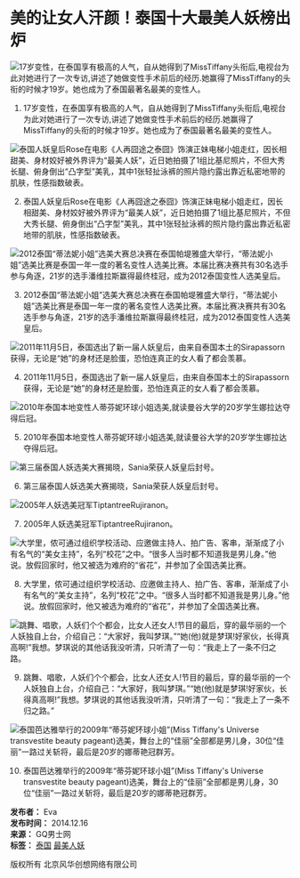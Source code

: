 # 美的让女人汗颜！泰国十大最美人妖榜出炉

![17岁变性，在泰国享有极高的人气，自从她得到了MissTiffany头衔后,电视台为此对她进行了一次专访,讲述了她做变性手术前后的经历.她赢得了MissTiffany的头衔的时候才19岁。她也成为了泰国最著名最美的变性人。](//img2.selfimg.com.cn/GQgalleryLowerrightWatermarkW/2014/12/16/1418719886_1nriZg.jpg)

1. 17岁变性，在泰国享有极高的人气，自从她得到了MissTiffany头衔后,电视台为此对她进行了一次专访,讲述了她做变性手术前后的经历.她赢得了MissTiffany的头衔的时候才19岁。她也成为了泰国最著名最美的变性人。

![泰国人妖皇后Rose在电影《人再囧途之泰囧》饰演正妹电梯小姐走红，因长相甜美、身材姣好被外界评为“最美人妖”，近日她拍摄了1组比基尼照片，不但大秀长腿、俯身倒出“凸字型”美乳，其中1张轻扯泳裤的照片隐约露出靠近私密地带的肌肤，性感指数破表。](//img2.selfimg.com.cn/GQgalleryLowerrightWatermarkW/2014/12/16/1418719886_gkKZXm.jpg)

2. 泰国人妖皇后Rose在电影《人再囧途之泰囧》饰演正妹电梯小姐走红，因长相甜美、身材姣好被外界评为“最美人妖”，近日她拍摄了1组比基尼照片，不但大秀长腿、俯身倒出“凸字型”美乳，其中1张轻扯泳裤的照片隐约露出靠近私密地带的肌肤，性感指数破表。

![2012泰国“蒂法妮小姐”选美大赛总决赛在泰国帕堤雅盛大举行，“蒂法妮小姐”选美比赛是泰国一年一度的著名变性人选美比赛。本届比赛决赛共有30名选手参与角逐，21岁的选手潘维拉斯赢得最终桂冠，成为2012泰国变性人选美皇后。](//img3.selfimg.com.cn/GQgalleryLowerrightWatermarkW/2014/12/16/1418719896_wl2m3X.jpg)

3. 2012泰国“蒂法妮小姐”选美大赛总决赛在泰国帕堤雅盛大举行，“蒂法妮小姐”选美比赛是泰国一年一度的著名变性人选美比赛。本届比赛决赛共有30名选手参与角逐，21岁的选手潘维拉斯赢得最终桂冠，成为2012泰国变性人选美皇后。

![2011年11月5日，泰国选出了新一届人妖皇后，由来自泰国本土的Sirapassorn获得，无论是“她”的身材还是脸蛋，恐怕连真正的女人看了都会羡慕。](//img0.selfimg.com.cn/GQgalleryLowerrightWatermarkW/2014/12/16/1418719905_d8a8xe.jpg)

4. 2011年11月5日，泰国选出了新一届人妖皇后，由来自泰国本土的Sirapassorn获得，无论是“她”的身材还是脸蛋，恐怕连真正的女人看了都会羡慕。

![2010年泰国本地变性人蒂芬妮环球小姐选美,就读曼谷大学的20岁学生娜拉达夺得后冠。](//img0.selfimg.com.cn/GQgalleryLowerrightWatermarkW/2014/12/16/1418719909_EIHW2T.jpg)

5. 2010年泰国本地变性人蒂芬妮环球小姐选美,就读曼谷大学的20岁学生娜拉达夺得后冠。

![第三届泰国人妖选美大赛揭晓，Sania荣获人妖皇后封号。](//img0.selfimg.com.cn/GQgalleryLowerrightWatermarkW/2014/12/16/1418719910_UZusX6.jpg)

6. 第三届泰国人妖选美大赛揭晓，Sania荣获人妖皇后封号。

![2005年人妖选美冠军TiptantreeRujiranon。](//img2.selfimg.com.cn/GQgalleryLowerrightWatermarkW/2014/12/16/1418719910_xqVn2m.jpg)

7. 2005年人妖选美冠军TiptantreeRujiranon。

![大学里，侬可通过组织学校活动、应邀做主持人、拍广告、客串，渐渐成了小有名气的“美女主持”，名列“校花”之中。“很多人当时都不知道我是男儿身。”他说。放假回家时，他又被选为难府的“省花”，并参加了全国选美比赛。](//img2.selfimg.com.cn/GQgalleryLowerrightWatermarkW/2014/12/16/1418719914_odN7vw.jpg)

8. 大学里，侬可通过组织学校活动、应邀做主持人、拍广告、客串，渐渐成了小有名气的“美女主持”，名列“校花”之中。“很多人当时都不知道我是男儿身。”他说。放假回家时，他又被选为难府的“省花”，并参加了全国选美比赛。

![跳舞、唱歌，人妖们个个都会，比女人还女人!节目的最后，穿的最华丽的一个人妖独自上台，介绍自己：“大家好，我叫梦琪。”“她(他)就是梦琪!好家伙，长得真高啊!”我想。梦琪说的其他话我没听清，只听清了一句：“我走上了一条不归之路。](//img0.selfimg.com.cn/GQgalleryLowerrightWatermarkW/2014/12/16/1418719915_vU6ABU.jpg)

9. 跳舞、唱歌，人妖们个个都会，比女人还女人!节目的最后，穿的最华丽的一个人妖独自上台，介绍自己：“大家好，我叫梦琪。”“她(他)就是梦琪!好家伙，长得真高啊!”我想。梦琪说的其他话我没听清，只听清了一句：“我走上了一条不归之路。”

![泰国芭达雅举行的2009年“蒂芬妮环球小姐”(Miss Tiffany's Universe transvestite beauty pageant)选美，舞台上的“佳丽”全部都是男儿身，30位“佳丽”一路过关斩将，最后是20岁的娜蒂艳冠群芳。](//img2.selfimg.com.cn/GQgalleryLowerrightWatermarkW/2014/12/16/1418719915_BOr0gq.jpg)

10. 泰国芭达雅举行的2009年“蒂芬妮环球小姐”(Miss Tiffany's Universe transvestite beauty pageant)选美，舞台上的“佳丽”全部都是男儿身，30位“佳丽”一路过关斩将，最后是20岁的娜蒂艳冠群芳。

**发布者：** Eva  
**发布时间：** 2014.12.16  
**来源：** GQ男士网  
**标签：** [泰国](//www.gq.com.cn/tag/10972/) [最美人妖](//www.gq.com.cn/tag/97235/)  

版权所有 北京风华创想网络有限公司  

<!-- tcd_original_link https://www.gq.com.cn/topic/album_1643cf6d4aab85b6.html -->
